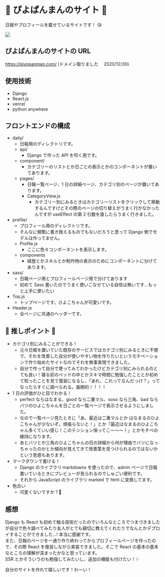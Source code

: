 # :baby_chick: ぴよぱんまんのサイト :baby_chick:

日報やプロフィールを載せているサイトです！ :kissing_heart:

<image src="src/images/profile/daily.png">

## ぴよぱんまんのサイトの URL

https://piyopanman.com/ (ドメイン取りました　 2020/12/30)

## 使用技術

- Django
- React.js
- vercel
- python anywhere

## フロントエンドの構成

- daily/
  - 日報用のディレクトリです。
  - api/
    - Django で作った API を叩く用です。
  - component/
    - カテゴリーのリストとか日ごとの表示とかのコンポーネントが置いてあります。
  - pages/
    - 日報一覧ページ、1 日の詳細ページ、カテゴリ別のページが置いてあります。
    - CategoryView.js
      - カテゴリー別にみるときはカテゴリーリストをクリックして移動するんですけどその際のページの切り替えがうまく行かなかったんですが useEffect の第 2 引数を直したらうまく行きました。
- profile/
  - プロフィール用のディレクトリです。
  - そんなに頻繁に書き換えるものでもないだろうと思って Django 側でモデルは作ってません。
  - Profile.js
    - ここに色々コンポーネントを表示します。
  - components
    - 経歴とかスキルとか制作物の表示のためにコンポーネントに分けてあります。
- sass/
  - 日報ページ用とプロフィールページ用で分けてあります
  - 初めて Sass 書いたのでうまく使いこなせている自信は無いです...もっと上手に使いたい
- Top.js
  - トップページです。ひよこちゃんが可愛いです。
- Header.js
  - 全ページに共通のヘッダーです。

## :star2: 推しポイント :star2:

- カテゴリ別にみることができる！
  - 元々日報を置いていた既存のサービスではカテゴリ別にみるときに不便で、それを改善した自分が使いやすい物を作りたいというモチベーションで作り始めたサイトなのでそれを無事実現できました。
  - 自分で作って自分で使ってみてわかったけどカテゴリ別にみられるのとても良い！寝る前のベッドの中とかスキマ時間に勉強したこととか初めて知ったことを見て復習になるし、「あれ、これってなんだっけ？」ってなったらすぐに調べられる。画期的！！！！
- 1 日の評価がひと目でわかる！
  - perfect ならはなまる、good なら二重マル、soso なら三角、bad ならバツのひよこちゃんを日ごとの一覧ページで表示させるようにしました。
  - なので一覧ページ見たときに「あ、最近は二重マルとか
    はなまるのひよこちゃんが少ないぞ。頑張らないと！」とか「最近はなまるのひよこちゃん多くていい感じ！このテンション保ってこ〜〜〜！」とかモチベの維持になります。
  - あとバツとか三角のひよこちゃんの日の詳細から何が理由でバツになっちゃったのかとか傾向が見えてきて改善策を見つけられるのではないかという思惑もあります。
- マークダウンで書ける！
  - Django のライブラリ markdownx を使ったので、admin ページで日報書いているときにプレビューが見られるのでしゅごい便利です。
  - それから JavaScript のライブラリ marked で html に変換してます。
- 色合い
  - 可愛くないですか？:baby_chick:

## 感想

Django も React も初めて触る技術だったのでいろんなところでつまづきましたが自分で色々調べてみたり友人がとても親切に教えてくれたりでなんとかデプロイすることができました...! 本当に感謝です。  
また、日報のページを一通り作り終わってからプロフィールページを作ったので、その際 React を復習しながら実装できました。そこで React の基本の基本なところの理解が深まったかなと思っています。  
SSR とかそういうのも勉強してみたいし、追加の機能も付けたい！:sparkles:

自分のサイトを作れて嬉しいです！わーい！
